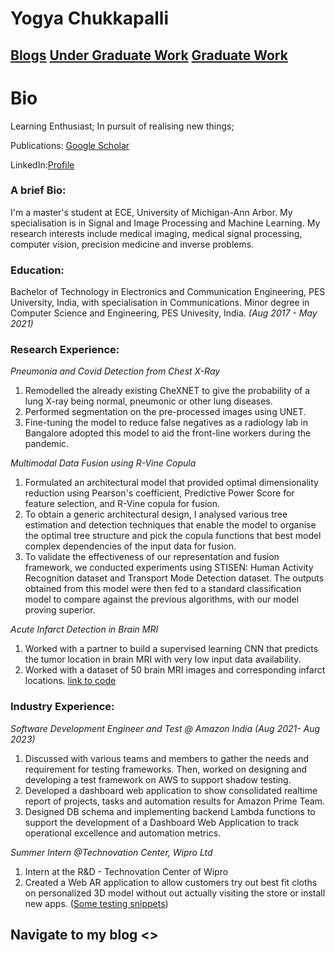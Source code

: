 # Yogya Chukkapalli

## [Blogs]((https://www.example.com))       [Under Graduate Work](https://www.example.com)       [Graduate Work](https://www.example.com)


# Bio
Learning Enthusiast; In pursuit of realising new things;

Publications: [Google Scholar](https://scholar.google.com/citations?hl=en&user=vSz9WAIAAAAJ)

LinkedIn:[Profile](https://www.linkedin.com/in/yogya-chukkapalli-717018165/)

### A brief Bio:
I'm a master's student at ECE, University of Michigan-Ann Arbor. My specialisation is in Signal and Image Processing and Machine Learning. My research interests include medical imaging, medical signal processing, computer vision, precision medicine and inverse problems. 

### Education:
Bachelor of Technology in Electronics and Communication Engineering, PES University, India, with specialisation in Communications. Minor degree in Computer Science and Engineering, PES Univesity, India. *(Aug 2017 - May 2021)*

### Research Experience:
*Pneumonia and Covid Detection from Chest X-Ray*
1. Remodelled the already existing CheXNET to give the probability of a lung X-ray being normal, pneumonic or other lung diseases. 
2. Performed segmentation on the pre-processed images using UNET.
3. Fine-tuning the model to reduce false negatives as a radiology lab in Bangalore adopted this model to aid the front-line workers during the pandemic. 
   
*Multimodal Data Fusion using R-Vine Copula*
1. Formulated an architectural model that provided optimal dimensionality reduction using Pearson's coefficient, Predictive Power Score for feature selection, and R-Vine copula for fusion.
2. To obtain a generic architectural design, I analysed various tree estimation and detection techniques that enable the model to organise the optimal tree structure and pick the copula functions that best model complex dependencies of the input data for fusion.
3. To validate the effectiveness of our representation and fusion framework, we conducted experiments using STISEN: Human Activity Recognition dataset and Transport Mode Detection dataset. The outputs obtained from this model were then fed to a standard classification model to compare against the previous algorithms, with our model proving superior.
   
*Acute Infarct Detection in Brain MRI*
1. Worked with a partner to build a supervised learning CNN that predicts the tumor location in brain MRI with very low input data availability.
2. Worked with a dataset of 50 brain MRI images and corresponding infarct locations. [link to code](https://github.com/yogya-ch/Acute_infarct)

### Industry Experience:
*Software Development Engineer and Test @ Amazon India* *(Aug 2021- Aug 2023)*
1. Discussed with various teams and members to gather the needs and requirement for testing frameworks.
Then, worked on designing and developing a test framework on AWS to support shadow testing.
2. Developed a dashboard web application to show consolidated realtime report of projects, tasks and automation results for Amazon Prime Team.
3. Designed DB schema and implementing backend Lambda functions to support the development of a
Dashboard Web Application to track operational excellence and automation metrics.

*Summer Intern @Technovation Center, Wipro Ltd*
1. Intern at the R&D - Technovation Center of Wipro
2. Created a Web AR application to allow customers try out best fit cloths on personalized 3D model without
out actually visiting the store or install new apps. ([Some testing snippets](https://yogyach.github.io/webAR/))


## Navigate to my blog <>
